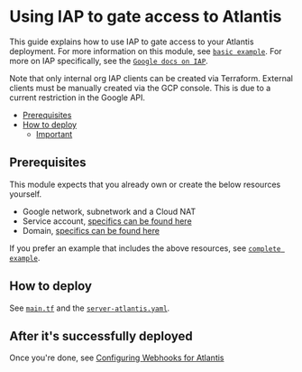 # Using IAP to gate access to Atlantis

This guide explains how to use IAP to gate access to your Atlantis deployment. For more information on this module, see [`basic example`](https://github.com/bschaatsbergen/atlantis-on-gcp-vm/tree/master/examples/basic). For more on IAP specifically, see the [`Google docs on IAP`](https://cloud.google.com/iap/docs/concepts-overview).

Note that only internal org IAP clients can be created via Terraform. External clients must be manually created via the GCP console. This is due to a current restriction in the Google API.

- [Prerequisites](#prerequisites)
- [How to deploy](#how-to-deploy)
  - [Important](#important)

## Prerequisites

This module expects that you already own or create the below resources yourself.

- Google network, subnetwork and a Cloud NAT
- Service account, [specifics can be found here](../../README.md#service-account)
- Domain, [specifics can be found here](../../README.md#dns-record)

If you prefer an example that includes the above resources, see [`complete example`](https://github.com/bschaatsbergen/atlantis-on-gcp-vm/tree/master/examples/complete).

## How to deploy

See [`main.tf`](https://github.com/bschaatsbergen/atlantis-on-gcp-vm/tree/master/examples/basic/main.tf) and the [`server-atlantis.yaml`](https://github.com/bschaatsbergen/atlantis-on-gcp-vm/tree/master/examples/basic/server-atlantis.yaml).

## After it's successfully deployed

Once you're done, see [Configuring Webhooks for Atlantis](https://www.runatlantis.io/docs/configuring-webhooks.html#configuring-webhooks)
